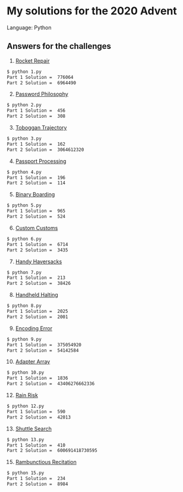 # My solutions for the 2020 Advent

Language: Python

## Answers for the challenges
1. [Rocket Repair](https://adventofcode.com/2020/day/1)
```bash
$ python 1.py
Part 1 Solution =  776064
Part 2 Solution =  6964490 
```
2. [Password Philosophy](https://adventofcode.com/2020/day/2)
```bash
$ python 2.py
Part 1 Solution =  456
Part 2 Solution =  308 
```
3. [Toboggan Trajectory](https://adventofcode.com/2020/day/3)
```bash
$ python 3.py
Part 1 Solution =  162
Part 2 Solution =  3064612320 
```
4. [Passport Processing](https://adventofcode.com/2020/day/4)
```bash
$ python 4.py
Part 1 Solution =  196
Part 2 Solution =  114
```
5. [Binary Boarding](https://adventofcode.com/2020/day/5)
```bash
$ python 5.py
Part 1 Solution =  965
Part 2 Solution =  524
```
6. [Custom Customs](https://adventofcode.com/2020/day/6)
```bash
$ python 6.py
Part 1 Solution =  6714
Part 2 Solution =  3435
```
7. [Handy Haversacks](https://adventofcode.com/2020/day/7)
```bash
$ python 7.py
Part 1 Solution =  213
Part 2 Solution =  38426
```
8. [Handheld Halting](https://adventofcode.com/2020/day/8)
```bash
$ python 8.py
Part 1 Solution =  2025
Part 2 Solution =  2001
```
9. [Encoding Error](https://adventofcode.com/2020/day/9)
```bash
$ python 9.py
Part 1 Solution =  375054920
Part 2 Solution =  54142584
```
10. [Adapter Array](https://adventofcode.com/2020/day/10)
```bash
$ python 10.py
Part 1 Solution =  1836
Part 2 Solution =  43406276662336
```
12. [Rain Risk](https://adventofcode.com/2020/day/12)
```bash
$ python 12.py
Part 1 Solution =  590
Part 2 Solution =  42013
```
13. [Shuttle Search](https://adventofcode.com/2020/day/13)
```bash
$ python 13.py
Part 1 Solution =  410
Part 2 Solution =  600691418730595
```
15. [Rambunctious Recitation](https://adventofcode.com/2020/day/15)
```bash
$ python 15.py
Part 1 Solution =  234
Part 2 Solution =  8984
```
